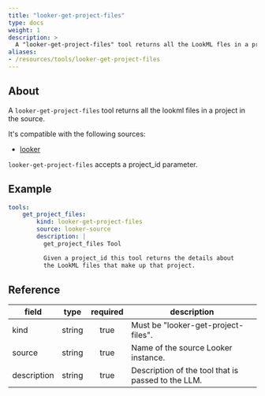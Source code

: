 ```yaml
---
title: "looker-get-project-files"
type: docs
weight: 1
description: >
  A "looker-get-project-files" tool returns all the LookML fles in a project in the source.
aliases:
- /resources/tools/looker-get-project-files
---
```


## About

A `looker-get-project-files` tool returns all the lookml files in a project in the source.

It's compatible with the following sources:

- [looker](../../sources/looker.md)

`looker-get-project-files` accepts a project_id parameter.

## Example

```yaml
tools:
    get_project_files:
        kind: looker-get-project-files
        source: looker-source
        description: |
          get_project_files Tool

          Given a project_id this tool returns the details about
          the LookML files that make up that project.
```

## Reference

| **field**   | **type** | **required** | **description**                                    |
|-------------|:--------:|:------------:|----------------------------------------------------|
| kind        |  string  |     true     | Must be "looker-get-project-files".                |
| source      |  string  |     true     | Name of the source Looker instance.                |
| description |  string  |     true     | Description of the tool that is passed to the LLM. |